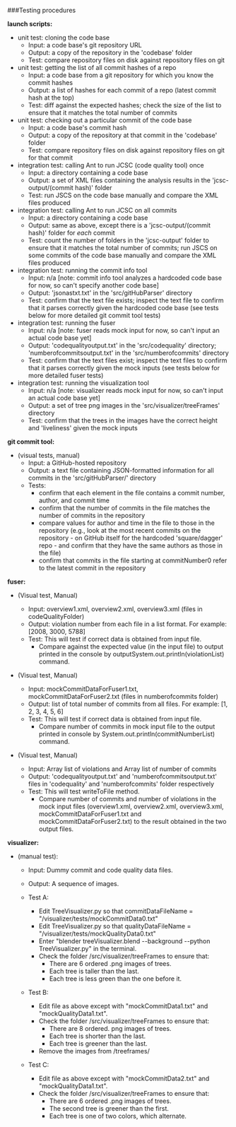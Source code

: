 ###Testing procedures
  
**launch scripts:**  
  
* unit test: cloning the code base
    * Input: a code base's git repository URL
    * Output: a copy of the repository in the 'codebase' folder
    * Test: compare repository files on disk against repository files on git
* unit test: getting the list of all commit hashes of a repo
    * Input: a code base from a git repository for which you know the commit hashes
    * Output: a list of hashes for each commit of a repo (latest commit hash at the top)
    * Test: diff against the expected hashes; check the size of the list to ensure that it matches the total number of commits
* unit test: checking out a particular commit of the code base
    * Input: a code base's commit hash
    * Output: a copy of the repository at that commit in the 'codebase' folder
    * Test: compare repository files on disk against repository files on git for that commit
* integration test: calling Ant to run JCSC (code quality tool) once
    * Input: a directory containing a code base
    * Output: a set of XML files containing the analysis results in the 'jcsc-output/(commit hash)' folder
    * Test: run JSCS on the code base manually and compare the XML files produced
* integration test: calling Ant to run JCSC on all commits
    * Input: a directory containing a code base
    * Output: same as above, except there is a 'jcsc-output/(commit hash)' folder for *each* commit
    * Test: count the number of folders in the 'jcsc-output' folder to ensure that it matches the total number of commits; run JSCS on some commits of the code base manually and compare the XML files produced
* integration test: running the commit info tool
    * Input: n/a [note: commit info tool analyzes a hardcoded code base for now, so can't specify another code base]
    * Output: 'jsonastxt.txt' in the 'src/gitHubParser' directory
    * Test: confirm that the text file exists; inspect the text file to confirm that it parses correctly given the hardcoded code base (see tests below for more detailed git commit tool tests)
* integration test: running the fuser
    * Input: n/a [note: fuser reads mock input for now, so can't input an actual code base yet]
    * Output: 'codequalityoutput.txt' in the 'src/codequality' directory; 'numberofcommitsoutput.txt' in the 'src/numberofcommits' directory
    * Test: confirm that the text files exist; inspect the text files to confirm that it parses correctly given the mock inputs (see tests below for more detailed fuser tests)
* integration test: running the visualization tool
    * Input: n/a [note: visualizer reads mock input for now, so can't input an actual code base yet]
    * Output: a set of tree png images in the 'src/visualizer/treeFrames' directory
    * Test: confirm that the trees in the images have the correct height and 'liveliness' given the mock inputs
  
**git commit tool:**  
  
* (visual tests, manual)
    * Input: a GitHub-hosted repository
    * Output: a text file containing JSON-formatted information for all commits in the 'src/gitHubParser/' directory
    * Tests:
        * confirm that each element in the file contains a commit number, author, and commit time
        * confirm that the number of commits in the file matches the number of commits in the repository
        * compare values for author and time in the file to those in the repository (e.g., look at the most recent commits on the repository - on GitHub itself for the hardcoded 'square/dagger' repo - and confirm that they have the same authors as those in the file)
        * confirm that commits in the file starting at commitNumber0 refer to the latest commit in the repository
  
**fuser:**  
  
* (Visual test, Manual)
	* Input: overview1.xml, overview2.xml, overview3.xml (files in codeQualityFolder)
	* Output: violation number from each file in a list format. For example: [2008, 3000, 5788]
	* Test: This will test if correct data is obtained from input file. 
	    * Compare against the expected value (in the input file) to output printed in the console by outputSystem.out.println(violationList) command.

* (Visual test, Manual)
	* Input: mockCommitDataForFuser1.txt, mockCommitDataForFuser2.txt (files in numberofcommits folder)
	* Output: list of total number of commits from all files. For example: [1, 2, 3, 4, 5, 6]
	* Test: This will test if correct data is obtained from input file. 
	    * Compare number of commits in mock input file to the output printed in console by System.out.println(commitNumberList) command.

* (Visual test, Manual)
	* Input: Array list of violations and Array list of number of commits
	* Output: 'codequalityoutput.txt' and 'numberofcommitsoutput.txt' files in 'codequality' and 'numberofcommits' folder respectively
	* Test: This will test writeToFile method. 
	    * Compare number of commits and number of violations in the mock input files (overview1.xml, overview2.xml, overview3.xml, mockCommitDataForFuser1.txt and mockCommitDataForFuser2.txt) to the result obtained in the two output files.
  
**visualizer:**  
  
*  (manual test):
	* Input: 	Dummy commit and code quality data files.
	* Output: A sequence of images.
	* Test A:
        * Edit TreeVisualizer.py so that commitDataFileName = "/visualizer/tests/mockCommitData0.txt"
        * Edit TreeVisualizer.py so that qualityDataFileName = "/visualizer/tests/mockQualityData0.txt"
        * Enter "blender treeVisualizer.blend --background --python TreeVisualizer.py" in the terminal.
        * Check the folder /src/visualizer/treeFrames to ensure that:
            - There are 6 ordered .png images of trees.
            - Each tree is taller than the last.
            - Each tree is less green than the one before it.

	* Test B:
        * Edit file as above except with "mockCommitData1.txt" and "mockQualityData1.txt".
        * Check the folder /src/visualizer/treeFrames to ensure that:
            - There are 8 ordered. png images of trees.
            - Each tree is shorter than the last.
            - Each tree is greener than the last.
        * Remove the images from /treeframes/

	* Test C:
        * Edit file as above except with "mockCommitData2.txt" and "mockQualityData1.txt".
        * Check the folder /src/visualizer/treeFrames to ensure that:
            - There are 6 ordered .png images of trees.
            - The second tree is greener than the first.
            - Each tree is one of two colors, which alternate.
